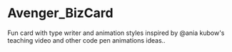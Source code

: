 # Avenger_BizCard
Fun card with type writer and animation styles
inspired by @ania kubow's teaching video and other code pen animations ideas..
